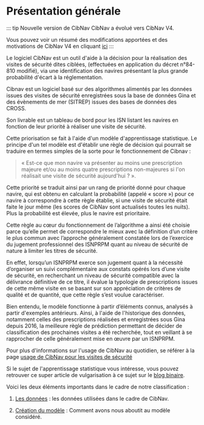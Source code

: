 # Présentation générale
::: tip Nouvelle version de CibNav
CibNav a évolué vers CibNav V4. 

Vous pouvez voir un résumé des modifications apportées et des motivations de CibNav V4 en cliquant [ici](./evolution_cibnav_v2.md#)
:::

Le logiciel CibNav est un outil d'aide à la décision pour la réalisation des visites de sécurité dites ciblées, 
(effectuées en application du décret n°84-810 modifié), via une identification des navires présentant la plus grande probabilité d'écart à la réglementation.

Cibnav est un logiciel basé sur des algorithmes alimentés par les données issues des visites de sécurité enregistrées sous la base de données Gina 
et des évènements de mer (SITREP) issues des bases de données des CROSS.

Son livrable est un tableau de bord pour les ISN listant les navires en fonction de leur priorité à réaliser une visite de sécurité.

Cette priorisation se fait à l'aide d'un modèle d'apprentissage statistique. 
Le principe d'un tel modèle est d'établir une règle de décision qui pourrait se traduire en termes simples de la sorte pour le fonctionnement de Cibnav :

> « Est-ce que mon navire va présenter au moins une prescription majeure et/ou au moins quatre prescriptions non-majeures si l'on réalisait une visite de sécurité aujourd'hui ? ».

Cette priorité se traduit ainsi par un rang de priorité donné pour chaque navire, qui est obtenu en calculant la probabilité (appelé « score »)
 pour ce navire à correspondre à cette règle établie, si une visite de sécurité était faite le jour même (les scores de CibNav sont actualisés toutes les nuits). 
 Plus la probabilité est élevée, plus le navire est prioritaire.
 
Cette règle au cœur du fonctionnement de l’algorithme a ainsi été choisie parce qu’elle permet de correspondre
 le mieux avec la définition d’un critère le plus commun avec l’approche généralement constatée lors de l’exercice 
 du jugement professionnel des ISNPRPM quant au niveau de sécurité de nature à limiter les titres de sécurité.
 
En effet, lorsqu’un ISNPRPM exerce son jugement quant à la nécessité d’organiser un suivi complémentaire aux constats
 opérés lors d’une visite de sécurité, en recherchant un niveau de sécurité compatible avec la délivrance définitive de ce titre, 
 il évalue la typologie de prescriptions issues de cette même visite en se basant sur son appréciation de critères de qualité et de quantité, 
 que cette règle s’est voulue caractériser.
 
Bien entendu, le modèle fonctionne à partir d’éléments connus, analysés à partir d'exemples antérieurs.
 Ainsi, à l'aide de l'historique des données, notamment celles des prescriptions réalisées et enregistrées sous Gina depuis 2016, 
 la meilleure règle de prédiction permettant de décider de  classification des prochaines visites a été recherchée, 
 tout en veillant à se rapprocher de celle généralement mise en œuvre par un ISNPRPM.

Pour plus d'informations sur l'usage de CibNav au quotidien, se référer à la page [usage de CibNav pour les visites de sécurité](./usage-cibnav.md)

Si le sujet de l'apprentissage statistique vous intéresse, vous pouvez retrouver ce super article de vulgarisation à ce sujet sur le [blog binaire](https://www.lemonde.fr/blog/binaire/2017/10/20/jouez-avec-les-neurones-de-la-machine/).


Voici les deux éléments importants dans le cadre de notre classification :

1. [Les données](./donnees2.md) : les données utilisées dans le cadre de CibNav.

2. [Création du modèle](./algorithme2.md) : Comment avons nous aboutit au modèle considéré.

